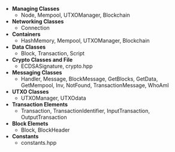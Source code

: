 * **Managing Classes**
	* Node, Mempool, UTXOManager, Blockchain
* **Networking Classes**
	* Connection
* **Containers**
	* HashMemory, Mempool, UTXOManager, Blockchain
* **Data Classes**
	* Block, Transaction, Script
* **Crypto Classes and File**
	* ECDSASignature, crypto.hpp
* **Messaging Classes**
	* Handler, Message, BlockMessage, GetBlocks, GetData, GetMempool, Inv, NotFound, TransactionMessage, WhoAmI
* **UTXO Classes**
	* UTXOManager, UTXOdata
* **Transaction Elements**
	* Transaction, TransactionIdentifier, InputTransaction, OutputTransaction
* **Block Elemets**
	* Block, BlockHeader
* **Constants**
	* constants.hpp
